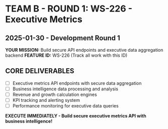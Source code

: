 # TEAM B - ROUND 1: WS-226 - Executive Metrics
## 2025-01-30 - Development Round 1

**YOUR MISSION:** Build secure API endpoints and executive data aggregation backend
**FEATURE ID:** WS-226 (Track all work with this ID)

## CORE DELIVERABLES
- [ ] Executive metrics API endpoints with secure data aggregation
- [ ] Business intelligence data processing and analysis
- [ ] Revenue and growth calculation engines
- [ ] KPI tracking and alerting system
- [ ] Performance monitoring for executive data queries

**EXECUTE IMMEDIATELY - Build secure executive metrics API with business intelligence!**
